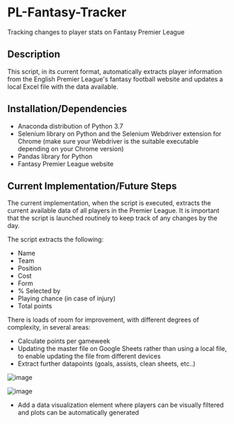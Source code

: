 # PL-Fantasy-Tracker
Tracking changes to player stats on Fantasy Premier League

## Description

This script, in its current format, automatically extracts player information from the English Premier League's fantasy football website and updates a local Excel file with the data available. 

## Installation/Dependencies

 - Anaconda distribution of Python 3.7
 - Selenium library on Python and the Selenium Webdriver extension for Chrome (make sure your Webdriver is the suitable executable depending on your Chrome version)
 - Pandas library for Python
 - Fantasy Premier League website

## Current Implementation/Future Steps

The current implementation, when the script is executed, extracts the current available data of all players in the Premier League. It is important that the script is launched routinely to keep track of any changes by the day. 

The script extracts the following:
 - Name
 - Team
 - Position
 - Cost
 - Form
 - % Selected by
 - Playing chance (in case of injury)
 - Total points

There is loads of room for improvement, with different degrees of complexity, in several areas:

 - Calculate points per gameweek
 - Updating the master file on Google Sheets rather than using a local file, to enable updating the file from different devices
 - Extract further datapoints (goals, assists, clean sheets, etc..)


![image](https://user-images.githubusercontent.com/40544032/142849908-7a467a1f-0cee-4e4d-949d-f6c734e535bd.png)

![image](https://user-images.githubusercontent.com/40544032/142849773-2f551a3b-9733-49a6-a706-41dcce55c8bb.png)

 - Add a data visualization element where players can be visually filtered and plots can be automatically generated
